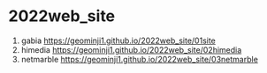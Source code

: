 # 2022web_site
1. gabia https://geominji1.github.io/2022web_site/01site
1. himedia https://geominji1.github.io/2022web_site/02himedia
1. netmarble https://geominji1.github.io/2022web_site/03netmarble